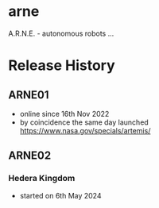 # arne
A.R.N.E. - autonomous robots ...

# Release History
## ARNE01
- online since 16th Nov 2022
- by coincidence the same day launched https://www.nasa.gov/specials/artemis/

## ARNE02
### Hedera Kingdom
- started on 6th May 2024
